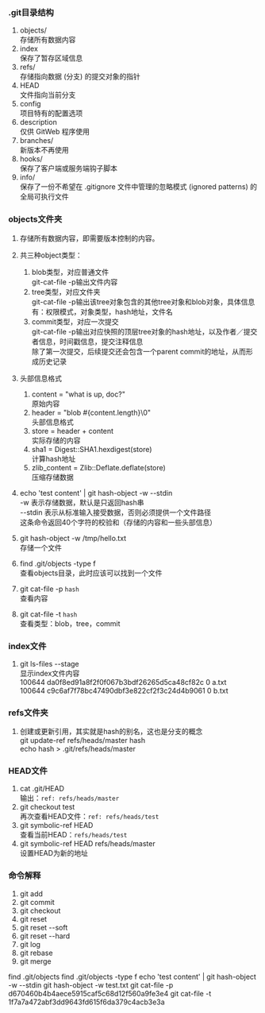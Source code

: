 ### .git目录结构
1. objects/  
存储所有数据内容
1. index  
保存了暂存区域信息
1. refs/  
存储指向数据 (分支) 的提交对象的指针
1. HEAD  
文件指向当前分支
1. config  
项目特有的配置选项
1. description  
仅供 GitWeb 程序使用
1. branches/  
新版本不再使用
1. hooks/  
保存了客户端或服务端钩子脚本
1. info/  
保存了一份不希望在 .gitignore 文件中管理的忽略模式 (ignored patterns) 的全局可执行文件

### objects文件夹
1. 存储所有数据内容，即需要版本控制的内容。
1. 共三种object类型：
    1. blob类型，对应普通文件  
       git-cat-file -p输出文件内容
    1. tree类型，对应文件夹  
       git-cat-file -p输出该tree对象包含的其他tree对象和blob对象，具体信息有：权限模式，对象类型，hash地址，文件名
    1. commit类型，对应一次提交  
       git-cat-file -p输出对应快照的顶层tree对象的hash地址，以及作者／提交者信息，时间戳信息，提交注释信息  
       除了第一次提交，后续提交还会包含一个parent commit的地址，从而形成历史记录
1. 头部信息格式
    1. content = "what is up, doc?"  
       原始内容
    1. header = "blob #{content.length}\0"  
       头部信息格式
    1. store = header + content  
       实际存储的内容
    1. sha1 = Digest::SHA1.hexdigest(store)  
       计算hash地址
    1. zlib_content = Zlib::Deflate.deflate(store)  
       压缩存储数据

1. echo 'test content' | git hash-object -w --stdin  
-w 表示存储数据，默认是只返回hash串  
--stdin 表示从标准输入接受数据，否则必须提供一个文件路径  
这条命令返回40个字符的校验和（存储的内容和一些头部信息）
1. git hash-object -w /tmp/hello.txt  
存储一个文件
1. find .git/objects -type f  
查看objects目录，此时应该可以找到一个文件
1. git cat-file -p `hash`  
查看内容
1. git cat-file -t `hash`  
查看类型：blob，tree，commit

### index文件
1. git ls-files --stage  
显示index文件内容  
100644 da0f8ed91a8f2f0f067b3bdf26265d5ca48cf82c 0	a.txt  
100644 c9c6af7f78bc47490dbf3e822cf2f3c24d4b9061 0	b.txt  

### refs文件夹
1. 创建或更新引用，其实就是hash的别名，这也是分支的概念  
git update-ref refs/heads/master hash  
echo hash > .git/refs/heads/master  

### HEAD文件
1. cat .git/HEAD  
输出：`ref: refs/heads/master`
1. git checkout test  
再次查看HEAD文件：`ref: refs/heads/test`
1. git symbolic-ref HEAD  
查看当前HEAD：`refs/heads/test`
1. git symbolic-ref HEAD refs/heads/master  
设置HEAD为新的地址

### 命令解释
1. git add
1. git commit
1. git checkout
1. git reset
1. git reset --soft
1. git reset --hard
1. git log
1. git rebase
1. git merge


find .git/objects
find .git/objects -type f
echo 'test content' | git hash-object -w --stdin
git hash-object -w test.txt
git cat-file -p d670460b4b4aece5915caf5c68d12f560a9fe3e4
git cat-file -t 1f7a7a472abf3dd9643fd615f6da379c4acb3e3a
